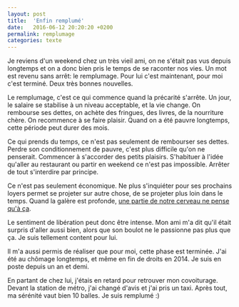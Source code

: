 ```yaml
---
layout: post
title:  'Enfin remplumé'
date:   2016-06-12 20:20:20 +0200
permalink: remplumage
categories: texte
---
```


Je reviens d'un weekend chez un très vieil ami, on ne s'était pas vus depuis longtemps et on a donc bien pris le temps de se raconter nos vies. Un mot est revenu sans arrêt: le remplumage. Pour lui c'est maintenant, pour moi c'est terminé. Deux très bonnes nouvelles.

Le remplumage, c'est ce qui commence quand la précarité s'arrête. Un jour, le salaire se stabilise à un niveau acceptable, et la vie change. On rembourse ses dettes, on achète des fringues, des livres, de la nourriture chère. On recommence à se faire plaisir. Quand on a été pauvre longtemps, cette période peut durer des mois.<!--more-->

Ce qui prends du temps, ce n'est pas seulement de rembourser ses dettes. Perdre son conditionnement de pauvre, c'est plus difficile qu'on ne penserait. Commencer à s'accorder des petits plaisirs. S'habituer à l'idée qu'aller au restaurant ou partir en weekend ce n'est pas impossible. Arrêter de tout s'interdire par principe.

Ce n'est pas seulement économique. Ne plus s'inquiéter pour ses prochains loyers permet se projeter sur autre chose, de se projeter plus loin dans le temps. Quand la galère est profonde, [une partie de notre cerveau ne pense qu'à ça](https://fr.wikipedia.org/wiki/Pyramide_des_besoins).

Le sentiment de libération peut donc être intense. Mon ami m'a dit qu'il était surpris d'aller aussi bien, alors que son boulot ne le passionne pas plus que ça. Je suis tellement content pour lui.

Il m'a aussi permis de réaliser que pour moi, cette phase est terminée. J'ai été au chômage longtemps, et même en fin de droits en 2014. Je suis en poste depuis un an et demi.

En partant de chez lui, j'étais en retard pour retrouver mon covoiturage. Devant la station de métro, j'ai changé d'avis et j'ai pris un taxi. Après tout, ma sérénité vaut bien 10 balles. Je suis remplumé :)